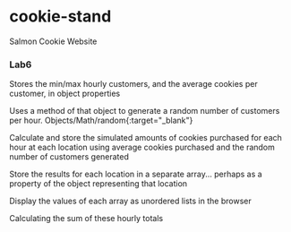# cookie-stand
Salmon Cookie Website

### Lab6
Stores the min/max hourly customers, and the average cookies per customer, in object properties

Uses a method of that object to generate a random number of customers per hour. Objects/Math/random{:target="_blank"}

Calculate and store the simulated amounts of cookies purchased for each hour at each location using average cookies purchased and the random number of customers generated

Store the results for each location in a separate array... perhaps as a property of the object representing that location

Display the values of each array as unordered lists in the browser

Calculating the sum of these hourly totals